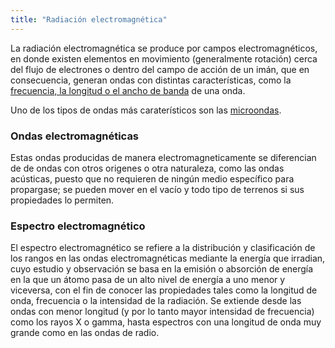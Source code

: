 ```yaml
---
title: "Radiación electromagnética"
---
```


La radiación electromagnética se produce por campos electromagnéticos, en donde existen elementos en movimiento (generalmente rotación) cerca del flujo de electrones o dentro del campo de acción de un imán, que en consecuencia, generan ondas con distintas características, como la [frecuencia, la longitud o el ancho de banda](#) de una onda.

Uno de los tipos de ondas más caraterísticos son las [microondas](#).

### Ondas electromagnéticas

Estas ondas producidas de manera electromagneticamente se diferencian de de ondas con otros origenes o otra naturaleza, como las ondas acústicas, puesto que no requieren de ningún medio específico para propargase; se pueden mover en el vacío y todo tipo de terrenos si sus propiedades lo permiten. 

### Espectro electromagnético

El espectro electromagnético se refiere a la distribución y clasificación de los rangos en las ondas electromagnéticas mediante la energía que irradian, cuyo estudio y observación se basa en la emisión o absorción de energía en la que un átomo pasa de un alto nivel de energía a uno menor y viceversa, con el fin de conocer las propiedades tales como la longitud de onda, frecuencia o la intensidad de la radiación.
Se extiende desde las ondas con menor longitud (y por lo tanto mayor intensidad de frecuencia) como los rayos X o gamma, hasta espectros con una longitud de onda muy grande como en las ondas de radio.